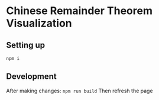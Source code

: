 # Chinese Remainder Theorem Visualization

## Setting up
```npm i```
## Development
After making changes:
```npm run build```
Then refresh the page